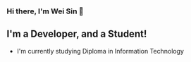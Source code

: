 ### Hi there, I'm Wei Sin 👋

## I'm a Developer, and a Student!

- I'm currently studying Diploma in Information Technology

